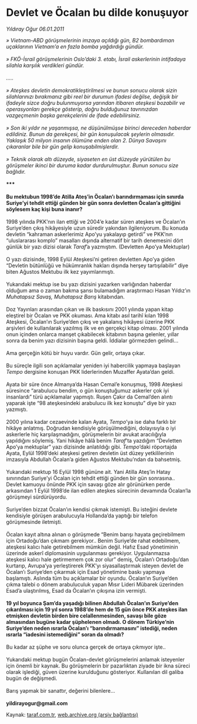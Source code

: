 # Devlet ve Öcalan bu dilde konuşuyor

*Yıldıray Oğur 06.01.2011*

<div class="yazi"><i>» Vietnam-ABD görüşmelerinin imzaya açıldığı gün, B2 bombardıman uçaklarının Vietnam’a en fazla bomba yağdırdığı gündür.</i> <i><br/><br/>» FKÖ-İsrail görüşmelerinin Oslo’daki 3. etabı, İsrail askerlerinin intifadaya silahla karşılık verdikleri gündür.</i> <i><br/><br/>.....</i> <i><br/><br/>» Ateşkes devletin demokratikleştirilmesi ve bunun sonucu olarak sizin silahlarınızı bırakmanız gibi reel bir durumun ifadesi değilse, değişik bir ifadeyle sizce doğru bulunmuyorsa yarından itibaren ateşkesi bozabilir ve operasyonları gerekçe gösterip, doğru bulduğunuz tavrınızdan vazgeçmenin başka gerekçelerini de ifade edebilirsiniz.</i> <i><br/><br/>» Son iki yıldır ne yaşanmışsa, ne düşünülmüşse birinci dereceden haberdar edildiniz. Bunun da gerekçesi, bir gün konuşulacak şeylerin olmasıdır. Yaklaşık 50 milyon insanın ölümüne enden olan 2. Dünya Savaşını çıkaranlar bile bir gün gelip konuşabilmişlerdir.</i> <i><br/><br/>» Teknik olarak altı düzeyde, siyaseten en üst düzeyde yürütülen bu görüşmeler ikinci bir duruma kadar durdurulmuştur. Bunun sonucu size bağlıdır.<br/><br/></i><b>***<br/><br/>Bu mektubun 1998’de Atilla Ateş’in Öcalan’ı barındırmaması için sınırda Suriye’yi tehdit ettiği günden bir gün sonra devletten Öcalan’a gittiğini söylesem kaç kişi buna inanır?</b> <br/><br/>1998 yılında PKK’nın ilan ettiği ve 2004’e kadar süren ateşkes ve Öcalan’ın Suriye’den çıkış hikâyesiyle uzun süredir yakından ilgileniyorum. Bu konuda devletin “kahraman askerlerimiz Apo’yu yakalayıp getirdi” ve PKK’nın “uluslararası komplo” masalları dışında alternatif bir tarih denemesini dört günlük bir yazı dizisi olarak <i>Taraf</i>’a yazmıştım. (Devletten Apo’ya Mektuplar) <br/><br/>O yazı dizisinde, 1998 Eylül Ateşkesi’ni getiren devletten Apo’ya giden “Devletin bütünlüğü ve hükümranlık hakları dışında herşey tartışılabilir” diye biten Ağustos Mektubu ilk kez yayımlanmıştı. <br/><br/>Yukarıdaki mektup ise bu yazı dizisini yazarken varlığından haberdar olduğum ama o zaman bakma şansı bulamadığım araştırmacı Hasan Yıldız’ın <i>Muhatapsız Savaş, Muhatapsız Barış</i> kitabından. <br/><br/>Doz Yayınları arasından çıkan ve ilk baskısını 2001 yılında yapan kitap eleştirel bir Öcalan ve PKK okuması. Ama kitabı asıl tarihî kılan 1998 Ateşkesi, Öcalan’ın Suriye’den çıkış ve yakalanış hikâyesi üzerine PKK arşivleri de kullanılarak yazılmış ilk ve en gerçekçi kitap olması. 2001 yılında onun içinden onlarca manşet çıkabilecek kitabının başına gelenler, yıllar sonra da benim yazı dizisinin başına geldi. İddialar görmezden gelindi... <br/><br/>Ama gerçeğin kötü bir huyu vardır. Gün gelir, ortaya çıkar. <br/><br/>Bu süreçle ilgili son açıklamalar yeniden iyi habercilik yapmaya başlayan <i>Tempo</i> dergisine konuşan PKK liderlerinden Muzaffer Ayata’dan geldi. <br/><br/>Ayata bir süre önce Almanya’da Hasan Cemal’e konuşmuş, 1998 Ateşkesi süresince “arabulucu bendim, o gün konuştuğumuz askerler çok iyi insanlardı” türü açıklamalar yapmıştı. Ruşen Çakır da Cemal’den alıntı yaparak işte “98 ateşkesindeki arabulucu ilk kez konuştu” diye bir yazı yazmıştı. <br/><br/>2000 yılına kadar cezaevinde kalan Ayata, <i>Tempo</i>’ya ise daha farklı bir hikâye anlatmış. Doğrudan kendisiyle görüşülmediğini, dolayısıyla o iyi askerlerle hiç karşılaşmadığını, görüşmelerin bir avukat aracılığıyla yapıldığını söylemiş. Yani hikâye hâlâ benim <i>Taraf</i>’ta yazdığım “Devletten Apo’ya mektuplar” yazı dizisinde anlatıldığı gibi. <i>Tempo</i>’daki röportajda Ayata, Eylül 1998’deki ateşkesi getiren devletin üst düzey yetkililerinin imzasıyla Abdullah Öcalan’a giden Ağustos Mektubu’ndan da bahsetmiş. <br/><br/>Yukarıdaki mektup 16 Eylül 1998 gününe ait. Yani Atilla Ateş’in Hatay sınırından Suriye’yi Öcalan için tehdit ettiği günden bir gün sonrasına.. Devlet kamuoyu önünde PKK için savaşı göze alır görünürken perde arkasından 1 Eylül 1998’de ilan edilen ateşkes sürecinin devamında Öcalan’la görüşmeyi sürdürüyordu. <br/><br/>Suriye’den bizzat Öcalan’ın kendisi çıkmak istemişti. Bu isteğini devlete kendisiyle görüşen arabulucuyla Hollanda’da yaptığı bir telefon görüşmesinde iletmişti. <br/><br/>Öcalan kayıt altına alınan o görüşmede “Benim barışı hayata geçirebilmem için Ortadoğu’dan çıkmam gerekiyor.. Benim Suriye’de rahat edebilmem, ateşkesi kalıcı hale getirebilmem mümkün değil. Hafız Esad yönetiminin üzerinde askerî diplomasinin uygulanması gerekiyor. Uygulanmazsa ateşkesi kalıcı hale getirmemem çok zor olur” demiş, Öcalan’ı Ortadoğu’dan kurtarıp, Avrupa’ya yerleştirerek PKK’yı siyasallaştırmak isteyen devlet de Öcalan’ı Suriye’den çıkarmak için Esad yönetimine baskı yapmaya başlamıştı. Aslında tüm bu açıklamalar bir oyundu. Öcalan’ın Suriye’den çıkma talebi o dönem arabuluculuk yapan Mısır Lideri Mübarek üzerinden Esad’a ulaştırılmış, Esad da Öcalan’ın çıkışına izin vermişti. <b><br/><br/>19 yıl boyunca Şam’da yaşadığı bilinen Abdullah Öcalan’ın Suriye’den çıkarılması için 19 yıl sonra 1988’de hem de 15 gün önce PKK ateşkes ilan etmişken devletin birden bire celallenmesinden, savaşı bile göze almasından bugüne kadar şüphelenen olmadı. O dönem Türkiye’nin Suriye’den neden ısrarla Öcalan’ı “barındırmamasını” istediği, neden ısrarla “iadesini istemediğini” soran da olmadı? </b><br/><br/>Bu kadar az şüphe ve soru olunca gerçek de ortaya çıkmıyor işte.. <br/><br/>Yukarıdaki mektup bugün Öcalan-devlet görüşmelerini anlamak isteyenler için önemli bir kaynak. Bu görüşmelerin bir pazarlıktan ziyade bir ikna süreci olarak işlediği, güven üzerine kurulduğunu gösteriyor. Kullanılan dil galiba bugün de değişmedi. <br/><br/>Barış yapmak bir sanattır, değerini bilenlere... <b><br/><br/>yildirayogur@gmail.com</b>
</div>

Kaynak: [taraf.com.tr](http://www.taraf.com.tr/yildiray-ogur/makale-devlet-ve-ocalan-bu-dilde-konusuyor.htm), [web.archive.org (arşiv bağlantısı)](http://web.archive.org/web/20130709165332/http://www.taraf.com.tr/yildiray-ogur/makale-devlet-ve-ocalan-bu-dilde-konusuyor.htm)
